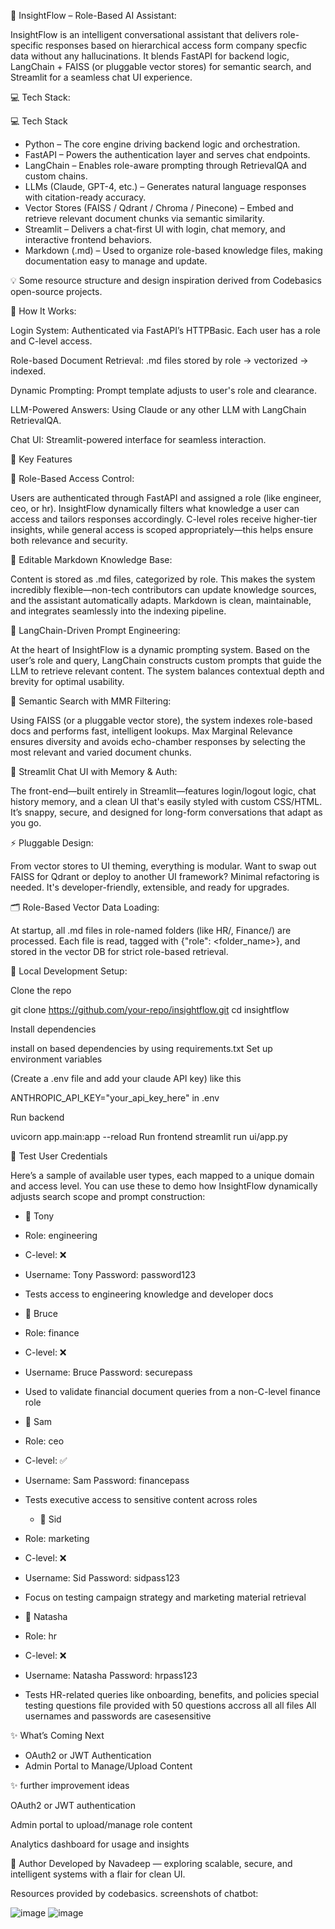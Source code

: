 🌊 InsightFlow – Role-Based AI Assistant:

InsightFlow is an intelligent conversational assistant that delivers role-specific responses based on hierarchical access form company specfic data without any hallucinations. It blends FastAPI for backend logic, LangChain + FAISS (or pluggable vector stores) for semantic search, and Streamlit for a seamless chat UI experience.


💻 Tech Stack:

💻 Tech Stack
- Python – The core engine driving backend logic and orchestration.
- FastAPI – Powers the authentication layer and serves chat endpoints.
- LangChain – Enables role-aware prompting through RetrievalQA and custom chains.
- LLMs (Claude, GPT-4, etc.) – Generates natural language responses with citation-ready accuracy.
- Vector Stores (FAISS / Qdrant / Chroma / Pinecone) – Embed and retrieve relevant document chunks via semantic similarity.
- Streamlit – Delivers a chat-first UI with login, chat memory, and interactive frontend behaviors.
- Markdown (.md) – Used to organize role-based knowledge files, making documentation easy to manage and update.

💡 Some resource structure and design inspiration derived from Codebasics open-source projects.



🚀 How It Works:

Login System: Authenticated via FastAPI’s HTTPBasic. Each user has a role and C-level access.

Role-based Document Retrieval: .md files stored by role → vectorized → indexed.

Dynamic Prompting: Prompt template adjusts to user's role and clearance.

LLM-Powered Answers: Using Claude or any other LLM with LangChain RetrievalQA.

Chat UI: Streamlit-powered interface for seamless interaction.


🔑 Key Features

🔐 Role-Based Access Control:

Users are authenticated through FastAPI and assigned a role (like engineer, ceo, or hr). InsightFlow dynamically filters what knowledge a user can access and tailors responses accordingly. C-level roles receive higher-tier insights, while general access is scoped appropriately—this helps ensure both relevance and security.

📄 Editable Markdown Knowledge Base:

Content is stored as .md files, categorized by role. This makes the system incredibly flexible—non-tech contributors can update knowledge sources, and the assistant automatically adapts. Markdown is clean, maintainable, and integrates seamlessly into the indexing pipeline.

🧠 LangChain-Driven Prompt Engineering:

At the heart of InsightFlow is a dynamic prompting system. Based on the user’s role and query, LangChain constructs custom prompts that guide the LLM to retrieve relevant content. The system balances contextual depth and brevity for optimal usability.

🔎 Semantic Search with MMR Filtering:

Using FAISS (or a pluggable vector store), the system indexes role-based docs and performs fast, intelligent lookups. Max Marginal Relevance ensures diversity and avoids echo-chamber responses by selecting the most relevant and varied document chunks.

💬 Streamlit Chat UI with Memory & Auth:

The front-end—built entirely in Streamlit—features login/logout logic, chat history memory, and a clean UI that's easily styled with custom CSS/HTML. It’s snappy, secure, and designed for long-form conversations that adapt as you go.

⚡ Pluggable Design:

From vector stores to UI theming, everything is modular. Want to swap out FAISS for Qdrant or deploy to another UI framework? Minimal refactoring is needed. It's developer-friendly, extensible, and ready for upgrades.

🗂️ Role-Based Vector Data Loading:

At startup, all .md files in role-named folders (like HR/, Finance/) are processed.
Each file is read, tagged with {"role": <folder_name>}, and stored in the vector DB for strict role-based retrieval.



🧪 Local Development Setup:

 Clone the repo
 
git clone https://github.com/your-repo/insightflow.git
cd insightflow

Install dependencies

install on based dependencies by using requirements.txt
Set up environment variables

 (Create a .env file and add your 
 claude API key) like this 
 
ANTHROPIC_API_KEY="your_api_key_here" in .env

 Run backend
 
uvicorn app.main:app --reload
 Run frontend
streamlit run ui/app.py


🧍 Test User Credentials

Here’s a sample of available user types, each mapped to a unique domain and access level. You can use these to demo how InsightFlow dynamically adjusts search scope and prompt construction:
- 👷 Tony
- Role: engineering
- C-level: ❌
- Username: Tony  Password: password123
- Tests access to engineering knowledge and developer docs
- 💼 Bruce
- Role: finance
- C-level: ❌
- Username: Bruce  Password: securepass
- Used to validate financial document queries from a non-C-level finance role
- 🧠 Sam
- Role: ceo
- C-level: ✅
- Username: Sam  Password: financepass
- Tests executive access to sensitive content across roles

  - 📣 Sid
- Role: marketing
- C-level: ❌
- Username: Sid  Password: sidpass123
- Focus on testing campaign strategy and marketing material retrieval
- 🧾 Natasha
- Role: hr
- C-level: ❌
- Username: Natasha  Password: hrpass123
- Tests HR-related queries like onboarding, benefits, and policies
special testing questions file provided with 50 questions accross all all files
All usernames and passwords are casesensitive
  

✨ What’s Coming Next
- OAuth2 or JWT Authentication
- Admin Portal to Manage/Upload Content




✨ further improvement ideas

OAuth2 or JWT authentication

Admin portal to upload/manage role content

Analytics dashboard for usage and insights

🤝 Author
Developed by Navadeep — exploring scalable, secure, and intelligent systems with a flair for clean UI.

 Resources provided by codebasics.
 screenshots of chatbot:


 ![image](https://github.com/user-attachments/assets/70c655d4-73ad-4c5b-a52b-ef534a6465f7)
 ![image](https://github.com/user-attachments/assets/1a0d05f1-ac4b-4c86-99d1-207d5b1370c8)








 
